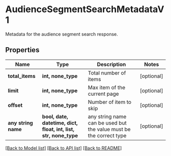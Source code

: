 # AudienceSegmentSearchMetadataV1

Metadata for the audience segment search response.

## Properties
Name | Type | Description | Notes
------------ | ------------- | ------------- | -------------
**total_items** | **int, none_type** | Total number of items | [optional] 
**limit** | **int, none_type** | Max item of the current page | [optional] 
**offset** | **int, none_type** | Number of item to skip | [optional] 
**any string name** | **bool, date, datetime, dict, float, int, list, str, none_type** | any string name can be used but the value must be the correct type | [optional]

[[Back to Model list]](../README.md#documentation-for-models) [[Back to API list]](../README.md#documentation-for-api-endpoints) [[Back to README]](../README.md)


